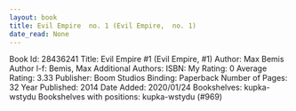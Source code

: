 ```yaml
---
layout: book
title: Evil Empire  no. 1 (Evil Empire,  no. 1)
date_read: None
---
```


Book Id: 28436241
Title: Evil Empire #1 (Evil Empire, #1)
Author: Max Bemis
Author l-f: Bemis, Max
Additional Authors: 
ISBN: 
My Rating: 0
Average Rating: 3.33
Publisher: Boom Studios
Binding: Paperback
Number of Pages: 32
Year Published: 2014
Date Added: 2020/01/24
Bookshelves: kupka-wstydu
Bookshelves with positions: kupka-wstydu (#969)


